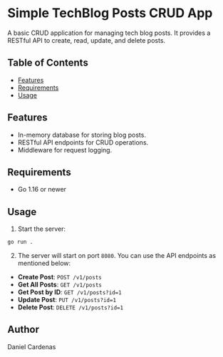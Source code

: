 
# Simple TechBlog Posts CRUD App

A basic CRUD application for managing tech blog posts. It provides a RESTful API to create, read, update, and delete posts.

## Table of Contents

- [Features](#features)
- [Requirements](#requirements)
- [Usage](#usage)

## Features

- In-memory database for storing blog posts.
- RESTful API endpoints for CRUD operations.
- Middleware for request logging.

## Requirements

- Go 1.16 or newer

## Usage

1. Start the server:

```bash
go run .
```

2. The server will start on port `8080`. You can use the API endpoints as mentioned below:

- **Create Post**: `POST /v1/posts`
- **Get All Posts**: `GET /v1/posts`
- **Get Post by ID**: `GET /v1/posts?id=1`
- **Update Post**: `PUT /v1/posts?id=1`
- **Delete Post**: `DELETE /v1/posts?id=1`

## Author

Daniel Cardenas